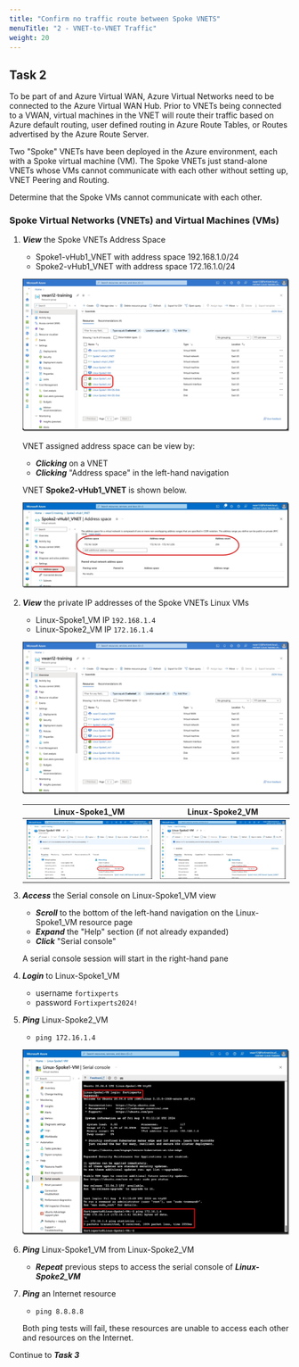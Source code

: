 ```yaml
---
title: "Confirm no traffic route between Spoke VNETS"
menuTitle: "2 - VNET-to-VNET Traffic"
weight: 20
---
```


## Task 2

To be part of and Azure Virtual WAN, Azure Virtual Networks need to be connected to the Azure Virtual WAN Hub. Prior to VNETs being connected to a VWAN, virtual machines in the VNET will route their traffic based on Azure default routing, user defined routing in Azure Route Tables, or Routes advertised by the Azure Route Server.

Two "Spoke" VNETs have been deployed in the Azure environment, each with a Spoke virtual machine (VM). The Spoke VNETs just stand-alone VNETs whose VMs cannot communicate with each other without setting up, VNET Peering and Routing.

Determine that the Spoke VMs cannot communicate with each other.

### Spoke Virtual Networks (VNETs) and Virtual Machines (VMs)

1. ***View*** the Spoke VNETs Address Space

    - Spoke1-vHub1_VNET with address space 192.168.1.0/24
    - Spoke2-vHub1_VNET with address space 172.16.1.0/24

    ![vnets1](../images/vnets1.jpg)

    VNET assigned address space can be view by:
    - ***Clicking*** on a VNET
    - ***Clicking*** "Address space" in the left-hand navigation

    VNET **Spoke2-vHub1_VNET** is shown below.

    ![vnets2](../images/vnets2.jpg)

1. ***View*** the private IP addresses of the Spoke VNETs Linux VMs

    - Linux-Spoke1_VM IP `192.168.1.4`
    - Linux-Spoke2_VM IP `172.16.1.4`

    ![linuxvms](../images/linuxvms.jpg)

    Linux-Spoke1_VM        | Linux-Spoke2_VM
    :-------------------------:|:-------------------------:
    ![linuxvm1](../images/linuxvm1.jpg) |  ![linuxvm2](../images/linuxvm2.jpg)

1. ***Access*** the Serial console on Linux-Spoke1_VM view

    - ***Scroll*** to the bottom of the left-hand navigation on the Linux-Spoke1_VM resource page
    - ***Expand*** the "Help" section (if not already expanded)
    - ***Click*** "Serial console"

    A serial console session will start in the right-hand pane

1. ***Login*** to Linux-Spoke1_VM

    - username `fortixperts`
    - password `Fortixperts2024!`

1. ***Ping*** Linux-Spoke2_VM

    - `ping 172.16.1.4`

    ![linuxvm1serial](../images/linuxvm1serial.jpg)

1. ***Ping*** Linux-Spoke1_VM from Linux-Spoke2_VM

    - ***Repeat*** previous steps to access the serial console of ***Linux-Spoke2_VM***

1. ***Ping*** an Internet resource

    - `ping 8.8.8.8`

    Both ping tests will fail, these resources are unable to access each other and resources on the Internet.

Continue to ***Task 3***

